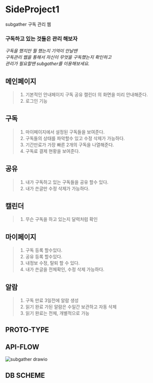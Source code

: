 # SideProject1

subgather 구독 관리 웹

### 구독하고 있는 것들은 관리 해보자
_구독을 했지만 뭘 했는지 기억이 안날땐\
구독관리 웹을 통해서 자신이 무엇을 구독했는지 확인하고\
관리가 필요할땐 subgather를 이용해보세요._

## 메인페이지
> 1. 기본적인 안내페이지 구독 공유 캘린더 의 화면을 미리 안내해준다.
> 2. 로그인 기능
## 구독
> 1. 마이페이지에서 설정된 구독들을 보여준다.
> 2. 구독들의 상태를 파악할수 있고 수정 삭제가 가능하다.
> 3. 기간만료가 가장 빠른 2개의 구독을 나열해준다.
> 4. 구독료 결제 현황을 보여준다.
## 공유
> 1. 내가 구독하고 있는 구독들을 공유 할수 있다.
> 2. 내가 쓴글만 수정 삭제가 가능하다.
## 캘린더
> 1. 무슨 구독을 하고 있는지 달력처럼 확인
## 마이페이지
> 1. 구독 등록 할수있다.
> 2. 공유 등록 할수있다.
> 3. 내정보 수정, 탈퇴 할 수 있다.
> 4. 내가 쓴글을 전체확인, 수정 삭제 가능하다.
## 알람
> 1. 구독 만료 3일전에 알람 생성
> 2. 읽기 완료 가된 알람은 수일간 보관하고 자동 삭제
> 3. 읽기 완료는 전체, 개별적으로 가능





## PROTO-TYPE


## API-FLOW

![subgather drawio](https://github.com/dpemdnjem23/SideProject1/assets/83865101/7ef5c438-06ec-487f-b160-c2e2e6b9af55)

## DB SCHEME
